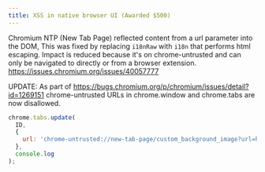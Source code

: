 ```yaml
---
title: XSS in native browser UI (Awarded $500)
---
```


Chromium NTP (New Tab Page) reflected content from a url parameter into the DOM, This was fixed by replacing `i18nRaw` with `i18n` that performs html escaping.
Impact is reduced because it's on chrome-untrusted and can only be navigated to directly or from a browser extension. <https://issues.chromium.org/issues/40057777>

UPDATE: As part of <https://bugs.chromium.org/p/chromium/issues/detail?id=1269151> chrome-untrusted URLs in chrome.window and chrome.tabs are now disallowed.

```js
chrome.tabs.update(
  ID,
  {
    url: 'chrome-untrusted://new-tab-page/custom_background_image?url=https://a.a&size=%3C/style%3E%3Cscript%3Ealert(1)%3C/script%3E'
  },
  console.log
);
```
